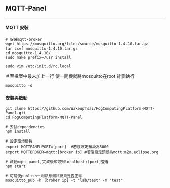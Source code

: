 ## MQTT-Panel

---

#### MQTT 安裝

```
# 安裝mqtt-broker
wget https://mosquitto.org/files/source/mosquitto-1.4.10.tar.gz
tar zxvf mosquitto-1.4.10.tar.gz
cd mosquitto-1.4.10/
sudo make prefix=/usr install
```

```
sudo vim /etc/init.d/rc.local
```

＃至檔案中最末加上一行 使一開機就將mosquitto在root 背景執行

```
mosquitto -d
```

#### 安裝與啟動

```
git clone https://github.com/WakeupTsai/FogComputingPlatform-MQTT-Panel.git
cd FogComputingPlatform-MQTT-Panel

# 安裝dependencies
npm install

# 設定環境變數
export MQTTPANELPORT=[port]  #若沒設定預設為5000
export MQTTBROKER=mqtt:[broker ip] #若沒設定預設為mqtt:m2m.eclipse.org

# 啟動mqtt-panel,完成後即可到localhost:[port]查看
npm start

# 可隨便publish一則訊息測試網頁是否正常
mosquitto_pub -h [broker ip] -t "lab/test" -m "test"
```



